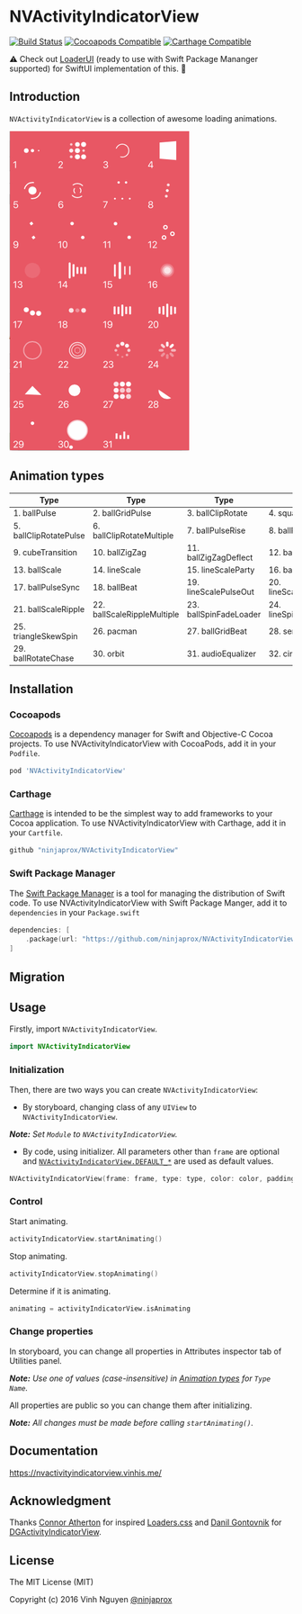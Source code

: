 # NVActivityIndicatorView

[![Build Status](https://travis-ci.com/ninjaprox/NVActivityIndicatorView.svg?branch=master)](https://travis-ci.com/ninjaprox/NVActivityIndicatorView)
[![Cocoapods Compatible](https://img.shields.io/cocoapods/v/NVActivityIndicatorView.svg)](https://img.shields.io/cocoapods/v/NVActivityIndicatorView.svg)
[![Carthage Compatible](https://img.shields.io/badge/Carthage-compatible-4BC51D.svg?style=flat)](https://github.com/Carthage/Carthage)

⚠️ Check out [LoaderUI](https://github.com/ninjaprox/LoaderUI) (ready to use with Swift Package Mananger supported) for SwiftUI implementation of this. 🎉

## Introduction

`NVActivityIndicatorView` is a collection of awesome loading animations.

![Demo](https://raw.githubusercontent.com/ninjaprox/NVActivityIndicatorView/master/Demo.gif)

## Animation types

| Type                   | Type                        | Type                   | Type                       |
| ---------------------- | --------------------------- | ---------------------- | -------------------------- |
| 1. ballPulse           | 2. ballGridPulse            | 3. ballClipRotate      | 4. squareSpin              |
| 5. ballClipRotatePulse | 6. ballClipRotateMultiple   | 7. ballPulseRise       | 8. ballRotate              |
| 9. cubeTransition      | 10. ballZigZag              | 11. ballZigZagDeflect  | 12. ballTrianglePath       |
| 13. ballScale          | 14. lineScale               | 15. lineScaleParty     | 16. ballScaleMultiple      |
| 17. ballPulseSync      | 18. ballBeat                | 19. lineScalePulseOut  | 20. lineScalePulseOutRapid |
| 21. ballScaleRipple    | 22. ballScaleRippleMultiple | 23. ballSpinFadeLoader | 24. lineSpinFadeLoader     |
| 25. triangleSkewSpin   | 26. pacman                  | 27. ballGridBeat       | 28. semiCircleSpin         |
| 29. ballRotateChase    | 30. orbit                   | 31. audioEqualizer     | 32. circleStrokeSpin       |

## Installation

### Cocoapods

[Cocoapods](https://cocoapods.org/#install) is a dependency manager for Swift and Objective-C Cocoa projects. To use NVActivityIndicatorView with CocoaPods, add it in your `Podfile`.

```ruby
pod 'NVActivityIndicatorView'
```

### Carthage

[Carthage](https://github.com/Carthage/Carthage#installing-carthage) is intended to be the simplest way to add frameworks to your Cocoa application. To use NVActivityIndicatorView with Carthage, add it in your `Cartfile`.

```ruby
github "ninjaprox/NVActivityIndicatorView"
```

### Swift Package Manager

The [Swift Package Manager](https://swift.org/package-manager/) is a tool for managing the distribution of Swift code. To use NVActivityIndicatorView with Swift Package Manger, add it to `dependencies` in your `Package.swift`

```swift
dependencies: [
    .package(url: "https://github.com/ninjaprox/NVActivityIndicatorView.git")
]
```

## Migration

## Usage

Firstly, import `NVActivityIndicatorView`.

```swift
import NVActivityIndicatorView
```

### Initialization

Then, there are two ways you can create `NVActivityIndicatorView`:

-   By storyboard, changing class of any `UIView` to `NVActivityIndicatorView`.

_**Note:** Set `Module` to `NVActivityIndicatorView`._

-   By code, using initializer. All parameters other than `frame` are optional and [`NVActivityIndicatorView.DEFAULT_*`](https://nvactivityindicatorview.vinhis.me/Classes/NVActivityIndicatorView.html) are used as default values.

```swift
NVActivityIndicatorView(frame: frame, type: type, color: color, padding: padding)
```

### Control

Start animating.

```swift
activityIndicatorView.startAnimating()
```

Stop animating.

```swift
activityIndicatorView.stopAnimating()
```

Determine if it is animating.

```swift
animating = activityIndicatorView.isAnimating
```

### Change properties

In storyboard, you can change all properties in Attributes inspector tab of Utilities panel.

_**Note:** Use one of values (case-insensitive) in [Animation types](#animation-types) for `Type Name`._

All properties are public so you can change them after initializing.

_**Note:** All changes must be made before calling `startAnimating()`._

## Documentation

https://nvactivityindicatorview.vinhis.me/

## Acknowledgment

Thanks [Connor Atherton](https://github.com/ConnorAtherton) for inspired [Loaders.css](https://github.com/ConnorAtherton/loaders.css) and [Danil Gontovnik](https://github.com/gontovnik) for [DGActivityIndicatorView](https://github.com/gontovnik/DGActivityIndicatorView).

## License

The MIT License (MIT)

Copyright (c) 2016 Vinh Nguyen [@ninjaprox](http://twitter.com/ninjaprox)
